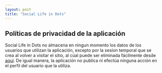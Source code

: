 ```yaml
---
layout: post
title: "Social Life in Dots"
---
```


## Políticas de privacidad de la aplicación
Social Life in Dots no almacena en ningun momento los datos de los usuarios que utilizan la aplicación, excepto por la sesíon temporal que se crea al volver a visitar el sitio, al cúal puede ser eliminada fácilmente desde [aquí](https://www.facebook.com/settings?tab=applications). De igual manera, la aplicación no publica ni efectúa ninguna acción en el perfil del usuario que la utiliza.
